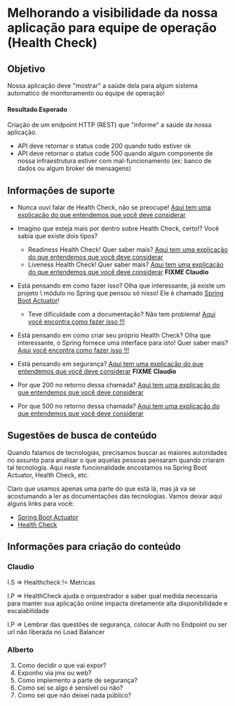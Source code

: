 # Melhorando a visibilidade da nossa aplicação para equipe de operação (Health Check)

## Objetivo

Nossa aplicação deve "mostrar" a saúde dela para algum sistema automatico de monitoramento ou equipe de operação!

#### Resultado Esperado

Criação de um endpoint HTTP (REST) que "informe" a saúde da nossa aplicação.
* API deve retornar o status code 200 quando tudo estiver ok
* API deve retornar o status code 500 quando algum componente de nossa infraestrutura estiver com mal-funcionamento 
(ex: banco de dados ou algum broker de mensagens)

## Informações de suporte

* Nunca ouvi falar de Health Check, não se preocupe! [Aqui tem uma explicação do que entendemos que você deve considerar](../informacao_procedural/healthcheck.md)

* Imagino que esteja mais por dentro sobre Health Check, certo!? Você sabia que existe dois tipos?
    * Readiness Health Check! Quer saber mais?  [Aqui tem uma explicação do que entendemos que você deve considerar](../informacao_procedural/readiness_checks.md)
    * Liveness Health Check! Quer saber mais?  [Aqui tem uma explicação do que entendemos que você deve considerar](../informacao_procedural/readiness_checks.md) **FIXME Claudio**
    
* Está pensando em como fazer isso? Olha que interessante, já existe um projeto \ módulo no Spring que pensou só nisso! 
Ele é chamado [Spring Boot Actuator](https://github.com/spring-projects/spring-boot/tree/v2.3.2.RELEASE/spring-boot-project/spring-boot-actuator)!
    * Teve dificuldade com a documentação? Não tem problema! [Aqui você encontra como fazer isso !!!](../informacao_suporte/spring-actuator.md)

* Está pensando em como criar seu próprio Health Check? Olha que interessante, o Spring fornece uma interface para isto! 
Quer saber mais? [Aqui você encontra como fazer isso !!!](https://docs.spring.io/spring-boot/docs/current/reference/html/production-ready-features.html#writing-custom-healthindicators)

* Está pensando em segurança? [Aqui tem uma explicação do que entendemos que você deve considerar]() **FIXME Claudio**

* Por que 200 no retorno dessa chamada? [Aqui tem uma explicação do que entendemos que você deve considerar](../informacao_suporte/rest-200.md)
  
* Por que 500 no retorno dessa chamada? [Aqui tem uma explicação do que entendemos que você deve considerar](../informacao_suporte/rest-500.md)
  
## Sugestões de busca de conteúdo

Quando falamos de tecnologias, precisamos buscar as maiores autoridades no assunto para analisar o que aquelas pessoas 
pensaram quando criaram tal tecnologia. Aqui neste funcionalidade encostamos na Spring Boot Actuator, Health Check, etc.

Claro que usamos apenas uma parte do que está lá, mas já va se acostumando a ler as documentações das tecnologias.
 Vamos deixar aqui alguns links para você:

- [Spring Boot Actuator](https://docs.spring.io/spring-boot/docs/current/reference/html/production-ready-features.html#production-ready-enabling)
- [Health Check](https://microservices.io/patterns/observability/health-check-api.html)

## Informações para criação do conteúdo

### Claudio

I.S => Healthcheck != Metricas

I.P => HealthCheck ajuda o orquestrador a saber qual medida necessaria para manter sua aplicação online impacta diretamente alta disponibilidade e escalabilidade

I.P => Lembrar das questões de segurança, colocar Auth no Endpoint ou ser url não liberada no Load Balancer

### Alberto

3. Como decidir o que vai expor?
4. Exponho via jmx ou web?
5. Como implemento a parte de segurança?
6. Como sei se algo é sensível ou não?
7. Como sei que não deixei nada público?
